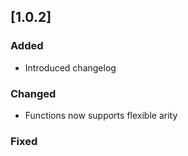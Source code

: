 ## [1.0.2]

### Added

- Introduced changelog

### Changed

- Functions now supports flexible arity

### Fixed
